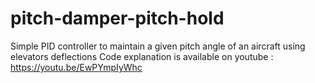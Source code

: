 # pitch-damper-pitch-hold
Simple PID controller to maintain a given pitch angle of an aircraft using elevators deflections
Code explanation is available on youtube : https://youtu.be/EwPYmpIyWhc
